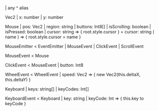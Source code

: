 ```py

```
| any
^ alias


Vec2
| x: number
| y: number

Mouse
| pos: Vec2
| region: string
| buttons: Int8[]
| isScrolling: boolean
| isPressed: boolean
| cursor: string => { root.style.cursor }
= cursor: string ( name ) => { root.style.cursor = name }

MouseEmitter < EventEmitter
| MouseEvent
| ClickEvent
| ScrollEvent

MouseEvent < Mouse

ClickEvent < MouseEvent
| button: Int8

WheelEvent < WheelEvent
| speed: Vec2 => { new Vec2(this.deltaX, this.deltaY) }

Keyboard
| keys: string[]
| keyCodes: Int[]

KeyboardEvent < Keyboard
| key: string
| keyCode: Int => { this.key to keyCode }


